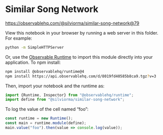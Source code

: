 # Similar Song Network

https://observablehq.com/@silviorma/similar-song-network@79

View this notebook in your browser by running a web server in this folder. For
example:

~~~sh
python -m SimpleHTTPServer
~~~

Or, use the [Observable Runtime](https://github.com/observablehq/runtime) to
import this module directly into your application. To npm install:

~~~sh
npm install @observablehq/runtime@4
npm install https://api.observablehq.com/d/8019fd40585b8ca9.tgz?v=3
~~~

Then, import your notebook and the runtime as:

~~~js
import {Runtime, Inspector} from "@observablehq/runtime";
import define from "@silviorma/similar-song-network";
~~~

To log the value of the cell named “foo”:

~~~js
const runtime = new Runtime();
const main = runtime.module(define);
main.value("foo").then(value => console.log(value));
~~~
